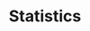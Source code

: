 ---
layout: post-list
title: Statistics
permalink: /categories/
category: [Statistics]
excerpt: "Statistics 101"
comments: false
---